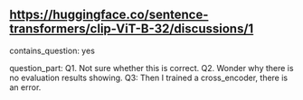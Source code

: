 ## https://huggingface.co/sentence-transformers/clip-ViT-B-32/discussions/1

contains_question: yes

question_part: 
Q1. Not sure whether this is correct.
Q2. Wonder why there is no evaluation results showing.
Q3: Then I trained a cross_encoder, there is an error.